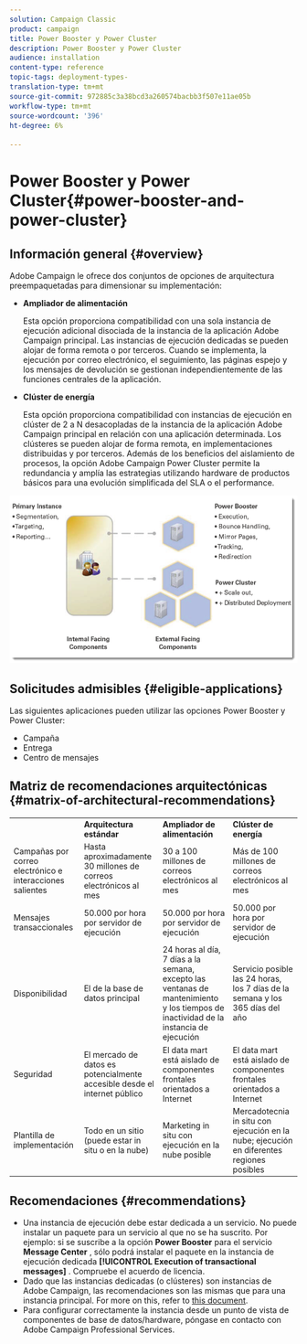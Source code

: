 ```yaml
---
solution: Campaign Classic
product: campaign
title: Power Booster y Power Cluster
description: Power Booster y Power Cluster
audience: installation
content-type: reference
topic-tags: deployment-types-
translation-type: tm+mt
source-git-commit: 972885c3a38bcd3a260574bacbb3f507e11ae05b
workflow-type: tm+mt
source-wordcount: '396'
ht-degree: 6%

---
```



# Power Booster y Power Cluster{#power-booster-and-power-cluster}

## Información general {#overview}

Adobe Campaign le ofrece dos conjuntos de opciones de arquitectura preempaquetadas para dimensionar su implementación:

* **Ampliador de alimentación**

   Esta opción proporciona compatibilidad con una sola instancia de ejecución adicional disociada de la instancia de la aplicación Adobe Campaign principal. Las instancias de ejecución dedicadas se pueden alojar de forma remota o por terceros. Cuando se implementa, la ejecución por correo electrónico, el seguimiento, las páginas espejo y los mensajes de devolución se gestionan independientemente de las funciones centrales de la aplicación.

* **Clúster de energía**

   Esta opción proporciona compatibilidad con instancias de ejecución en clúster de 2 a N desacopladas de la instancia de la aplicación Adobe Campaign principal en relación con una aplicación determinada. Los clústeres se pueden alojar de forma remota, en implementaciones distribuidas y por terceros. Además de los beneficios del aislamiento de procesos, la opción Adobe Campaign Power Cluster permite la redundancia y amplía las estrategias utilizando hardware de productos básicos para una evolución simplificada del SLA o el performance.

![](assets/architectural_options_diagram.png)

## Solicitudes admisibles {#eligible-applications}

Las siguientes aplicaciones pueden utilizar las opciones Power Booster y Power Cluster:

* Campaña
* Entrega
* Centro de mensajes

## Matriz de recomendaciones arquitectónicas {#matrix-of-architectural-recommendations}

<table> 
 <tbody> 
  <tr> 
   <td> </td> 
   <td> <strong>Arquitectura estándar</strong><br /> </td> 
   <td> <strong>Ampliador de alimentación</strong><br /> </td> 
   <td> <strong>Clúster de energía</strong><br /> </td> 
  </tr> 
  <tr> 
   <td> Campañas por correo electrónico e interacciones salientes<br /> </td> 
   <td> Hasta aproximadamente 30 millones de correos electrónicos al mes<br /> </td> 
   <td> 30 a 100 millones de correos electrónicos al mes<br /> </td> 
   <td> Más de 100 millones de correos electrónicos al mes<br /> </td> 
  </tr> 
  <tr> 
   <td> Mensajes transaccionales<br /> </td> 
   <td> 50.000 por hora por servidor de ejecución<br /> </td> 
   <td> 50.000 por hora por servidor de ejecución<br /> </td> 
   <td> 50.000 por hora por servidor de ejecución<br /> </td> 
  </tr> 
  <tr> 
   <td> Disponibilidad<br /> </td> 
   <td> El de la base de datos principal<br /> </td> 
   <td> 24 horas al día, 7 días a la semana, excepto las ventanas de mantenimiento y los tiempos de inactividad de la instancia de ejecución<br /> </td> 
   <td> Servicio posible las 24 horas, los 7 días de la semana y los 365 días del año<br /> </td> 
  </tr> 
  <tr> 
   <td> Seguridad<br /> </td> 
   <td> El mercado de datos es potencialmente accesible desde el internet público<br /> </td> 
   <td> El data mart está aislado de componentes frontales orientados a Internet<br /> </td> 
   <td> El data mart está aislado de componentes frontales orientados a Internet<br /> </td> 
  </tr> 
  <tr> 
   <td> Plantilla de implementación<br /> </td> 
   <td> Todo en un sitio (puede estar in situ o en la nube)<br /> </td> 
   <td> Marketing in situ con ejecución en la nube posible<br /> </td> 
   <td> Mercadotecnia in situ con ejecución en la nube; ejecución en diferentes regiones posibles<br /> </td> 
  </tr> 
 </tbody> 
</table>

## Recomendaciones {#recommendations}

* Una instancia de ejecución debe estar dedicada a un servicio. No puede instalar un paquete para un servicio al que no se ha suscrito. Por ejemplo: si se suscribe a la opción **Power Booster** para el servicio **Message Center** , sólo podrá instalar el paquete en la instancia de ejecución dedicada **[!UICONTROL Execution of transactional messages]** . Compruebe el acuerdo de licencia.
* Dado que las instancias dedicadas (o clústeres) son instancias de Adobe Campaign, las recomendaciones son las mismas que para una instancia principal. For more on this, refer to [this document](../../production/using/foreword.md).
* Para configurar correctamente la instancia desde un punto de vista de componentes de base de datos/hardware, póngase en contacto con Adobe Campaign Professional Services.

